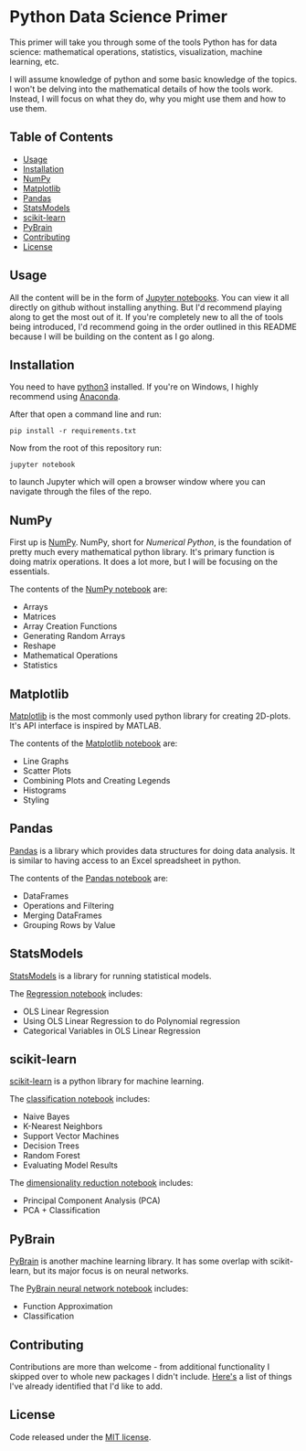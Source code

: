 # Python Data Science Primer

This primer will take you through some of the tools Python has for data science:
mathematical operations, statistics, visualization, machine learning, etc.

I will assume knowledge of python and some basic knowledge of the topics.
I won't be delving into the mathematical details of how the tools work.
Instead, I will focus on what they do, why you might use them and how to use them.

## Table of Contents

- [Usage](#usage)
- [Installation](#installation)
- [NumPy](#numpy)
- [Matplotlib](#matplotlib)
- [Pandas](#pandas)
- [StatsModels](#statsmodels)
- [scikit-learn](#scikit-learn)
- [PyBrain](#pybrain)
- [Contributing](#contributing)
- [License](#license)

## Usage

All the content will be in the form of [Jupyter notebooks](http://jupyter.org/).
You can view it all directly on github without installing anything.
But I'd recommend playing along to get the most out of it.
If you're completely new to all the of tools being introduced, I'd recommend going
in the order outlined in this README because I will be building on the content
as I go along.

## Installation

You need to have [python3](https://www.python.org/download/releases/3.0/) installed.
If you're on Windows, I highly recommend using [Anaconda](https://www.continuum.io/downloads).

After that open a command line and run:

    pip install -r requirements.txt

Now from the root of this repository run:

    jupyter notebook

to launch Jupyter which will open a browser window where you can navigate through the files of the repo.

## NumPy

First up is [NumPy](http://www.numpy.org/).  NumPy, short for _Numerical Python_,
is the foundation of pretty much every mathematical python library.  It's primary
function is doing matrix operations.  It does a lot more, but I will be focusing
on the essentials.  

The contents of the [NumPy notebook](numpy/numpy.ipynb) are:
* Arrays
* Matrices
* Array Creation Functions
* Generating Random Arrays
* Reshape
* Mathematical Operations
* Statistics

## Matplotlib

[Matplotlib](http://matplotlib.org/) is the most commonly used python library for creating 2D-plots.  It's API interface is inspired by MATLAB.  

The contents of the [Matplotlib notebook](matplotlib/matplotlib.ipynb) are:
* Line Graphs
* Scatter Plots
* Combining Plots and Creating Legends
* Histograms
* Styling

## Pandas

[Pandas](http://pandas.pydata.org/) is a library which provides data structures for doing data analysis.  It is similar to having access to an Excel spreadsheet in python.

The contents of the [Pandas notebook](pandas/pandas.ipynb) are:
* DataFrames
* Operations and Filtering
* Merging DataFrames
* Grouping Rows by Value

## StatsModels

[StatsModels](http://statsmodels.sourceforge.net/stable/index.html) is a library for running statistical models.

The [Regression notebook](statsmodels/regression.ipynb) includes:
* OLS Linear Regression
* Using OLS Linear Regression to do Polynomial regression
* Categorical Variables in OLS Linear Regression

## scikit-learn

[scikit-learn](http://scikit-learn.org/stable/) is a python library for machine
learning.  

The [classification notebook](scikitlearn/classification.ipynb) includes:
* Naive Bayes
* K-Nearest Neighbors
* Support Vector Machines
* Decision Trees
* Random Forest
* Evaluating Model Results

The [dimensionality reduction notebook](scikitlearn/dimensionalityreduction.ipynb) includes:
* Principal Component Analysis (PCA)
* PCA + Classification

## PyBrain

[PyBrain](http://pybrain.org/) is another machine learning library.  It has some
overlap with scikit-learn, but its major focus is on neural networks.

The [PyBrain neural network notebook](pybrain/neuralnetworks.ipynb) includes:
* Function Approximation
* Classification

## Contributing

Contributions are more than welcome - from additional functionality I skipped
over to whole new packages I didn't include.  [Here's](https://github.com/docmarionum1/python-data-science-primer/issues?q=is%3Aissue+is%3Aopen+label%3Aenhancement) a list of things I've already identified that I'd like to add.

## License

Code released under the [MIT license](LICENSE).
